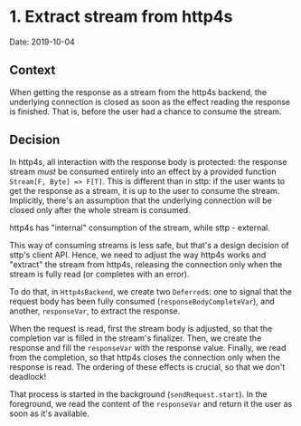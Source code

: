 # 1. Extract stream from http4s

Date: 2019-10-04

## Context

When getting the response as a stream from the http4s backend, the underlying connection is closed as soon as
the effect reading the response is finished. That is, before the user had a chance to consume the stream.

## Decision

In http4s, all interaction with the response body is protected: the response stream *must* be consumed
entirely into an effect by a provided function `Stream[F, Byte] => F[T]`. This is different than in sttp:
if the user wants to get the response as a stream, it is up to the user to consume the stream. Implicitly,
there's an assumption that the underlying connection will be closed only after the whole stream is consumed.

http4s has "internal" consumption of the stream, while sttp - external.

This way of consuming streams is less safe, but that's a design decision of sttp's client API. Hence, we need
to adjust the way http4s works and "extract" the stream from http4s, releasing the connection only when the
stream is fully read (or completes with an error).

To do that, in `Http4sBackend`, we create two `Deferred`s: one to signal that the request body has been fully
consumed (`responseBodyCompleteVar`), and another, `responseVar`, to extract the response.

When the request is read, first the stream body is adjusted, so that the completion var is filled in the stream's
finalizer. Then, we create the response and fill the `responseVar` with the response value. Finally, we read from
the completion, so that http4s closes the connection only when the response is read. The ordering of these effects
is crucial, so that we don't deadlock!

That process is started in the background (`sendRequest.start`). In the foreground, we read the content of the
`responseVar` and return it the user as soon as it's available.
